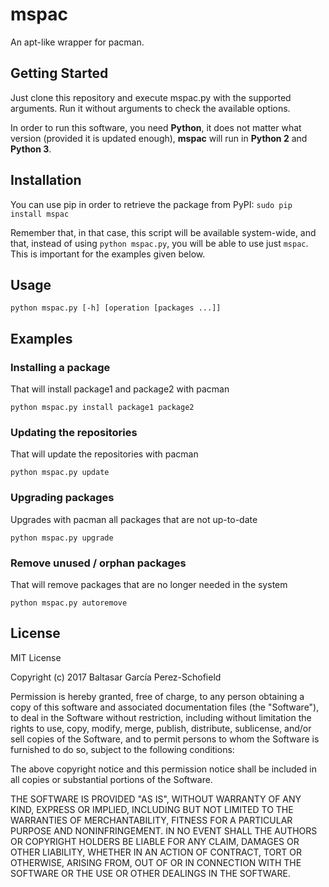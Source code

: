 # mspac

An apt-like wrapper for pacman.

## Getting Started

Just clone this repository and execute mspac.py with the supported arguments. Run it without arguments to check the available options.

In order to run this software, you need **Python**, it does not matter what version (provided it is updated enough), **mspac** will run in **Python 2** and **Python 3**.

## Installation

You can use pip in order to retrieve the package from PyPI:
`sudo pip install mspac`

Remember that, in that case, this script will be available system-wide, and that, instead of using `python mspac.py`, you will be able to use just `mspac`. This is important for the examples given below.

## Usage

`python mspac.py [-h] [operation [packages ...]]`

## Examples

### Installing a package

That will install package1 and package2 with pacman

`python mspac.py install package1 package2`

### Updating the repositories

That will update the repositories with pacman

`python mspac.py update`

### Upgrading packages

Upgrades with pacman all packages that are not up-to-date

`python mspac.py upgrade`

### Remove unused / orphan packages

That will remove packages that are no longer needed in the system

`python mspac.py autoremove`


## License

MIT License

Copyright (c) 2017 Baltasar García Perez-Schofield

Permission is hereby granted, free of charge, to any person obtaining a copy
of this software and associated documentation files (the "Software"), to deal
in the Software without restriction, including without limitation the rights
to use, copy, modify, merge, publish, distribute, sublicense, and/or sell
copies of the Software, and to permit persons to whom the Software is
furnished to do so, subject to the following conditions:

The above copyright notice and this permission notice shall be included in all
copies or substantial portions of the Software.

THE SOFTWARE IS PROVIDED "AS IS", WITHOUT WARRANTY OF ANY KIND, EXPRESS OR
IMPLIED, INCLUDING BUT NOT LIMITED TO THE WARRANTIES OF MERCHANTABILITY,
FITNESS FOR A PARTICULAR PURPOSE AND NONINFRINGEMENT. IN NO EVENT SHALL THE
AUTHORS OR COPYRIGHT HOLDERS BE LIABLE FOR ANY CLAIM, DAMAGES OR OTHER
LIABILITY, WHETHER IN AN ACTION OF CONTRACT, TORT OR OTHERWISE, ARISING FROM,
OUT OF OR IN CONNECTION WITH THE SOFTWARE OR THE USE OR OTHER DEALINGS IN THE
SOFTWARE.
